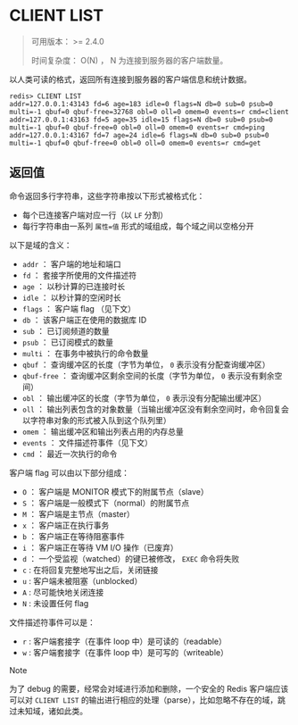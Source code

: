 # CLIENT LIST

> 可用版本： >= 2.4.0
>
> 时间复杂度： O(N) ， N 为连接到服务器的客户端数量。

以人类可读的格式，返回所有连接到服务器的客户端信息和统计数据。

```
redis> CLIENT LIST
addr=127.0.0.1:43143 fd=6 age=183 idle=0 flags=N db=0 sub=0 psub=0 multi=-1 qbuf=0 qbuf-free=32768 obl=0 oll=0 omem=0 events=r cmd=client
addr=127.0.0.1:43163 fd=5 age=35 idle=15 flags=N db=0 sub=0 psub=0 multi=-1 qbuf=0 qbuf-free=0 obl=0 oll=0 omem=0 events=r cmd=ping
addr=127.0.0.1:43167 fd=7 age=24 idle=6 flags=N db=0 sub=0 psub=0 multi=-1 qbuf=0 qbuf-free=0 obl=0 oll=0 omem=0 events=r cmd=get
```

## 返回值

命令返回多行字符串，这些字符串按以下形式被格式化：

- 每个已连接客户端对应一行（以 `LF` 分割）
- 每行字符串由一系列 `属性=值` 形式的域组成，每个域之间以空格分开

以下是域的含义：

- `addr` ： 客户端的地址和端口
- `fd` ： 套接字所使用的文件描述符
- `age` ： 以秒计算的已连接时长
- `idle` ： 以秒计算的空闲时长
- `flags` ： 客户端 flag （见下文）
- `db` ： 该客户端正在使用的数据库 ID
- `sub` ： 已订阅频道的数量
- `psub` ： 已订阅模式的数量
- `multi` ： 在事务中被执行的命令数量
- `qbuf` ： 查询缓冲区的长度（字节为单位， `0` 表示没有分配查询缓冲区）
- `qbuf-free` ： 查询缓冲区剩余空间的长度（字节为单位， `0` 表示没有剩余空间）
- `obl` ： 输出缓冲区的长度（字节为单位， `0` 表示没有分配输出缓冲区）
- `oll` ： 输出列表包含的对象数量（当输出缓冲区没有剩余空间时，命令回复会以字符串对象的形式被入队到这个队列里）
- `omem` ： 输出缓冲区和输出列表占用的内存总量
- `events` ： 文件描述符事件（见下文）
- `cmd` ： 最近一次执行的命令

客户端 flag 可以由以下部分组成：

- `O` ： 客户端是 MONITOR 模式下的附属节点（slave）
- `S` ： 客户端是一般模式下（normal）的附属节点
- `M` ： 客户端是主节点（master）
- `x` ： 客户端正在执行事务
- `b` ： 客户端正在等待阻塞事件
- `i` ： 客户端正在等待 VM I/O 操作（已废弃）
- `d` ： 一个受监视（watched）的键已被修改， `EXEC` 命令将失败
- `c` : 在将回复完整地写出之后，关闭链接
- `u` : 客户端未被阻塞（unblocked）
- `A` : 尽可能快地关闭连接
- `N` : 未设置任何 flag

文件描述符事件可以是：

- `r` : 客户端套接字（在事件 loop 中）是可读的（readable）
- `w` : 客户端套接字（在事件 loop 中）是可写的（writeable）

Note

为了 debug 的需要，经常会对域进行添加和删除，一个安全的 Redis 客户端应该可以对 `CLIENT LIST` 的输出进行相应的处理（parse），比如忽略不存在的域，跳过未知域，诸如此类。